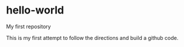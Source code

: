 # hello-world
My first repository

This is my first attempt to follow the directions and build a github code.
